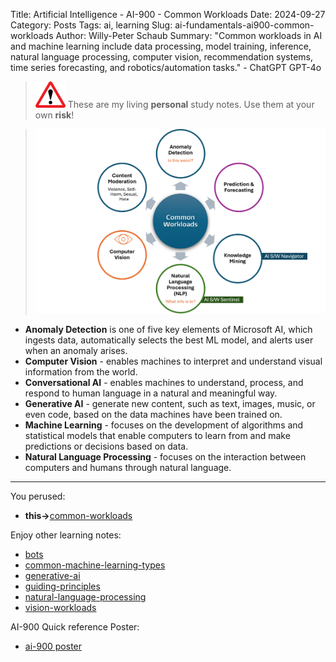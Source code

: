 Title: Artificial Intelligence - AI-900 - Common Workloads
Date: 2024-09-27
Category: Posts 
Tags: ai, learning
Slug: ai-fundamentals-ai900-common-workloads
Author: Willy-Peter Schaub
Summary: "Common workloads in AI and machine learning include data processing, model training, inference, natural language processing, computer vision, recommendation systems, time series forecasting, and robotics/automation tasks." - ChatGPT GPT-4o

>
>![alert](../images/alert-tiny.png)
>These are my living **personal** study notes. Use them at your own **risk**!
>

> ![common-workloads](../images/ai-fundamentals-ai900-common-workloads.png) 

- **Anomaly Detection** is one of five key elements of Microsoft AI, which ingests data, automatically selects the best ML model, and alerts user when an anomaly arises.  
- **Computer Vision** - enables machines to interpret and understand visual information from the world.
- **Conversational AI** - enables machines to understand, process, and respond to human language in a natural and meaningful way. 
- **Generative AI** - generate new content, such as text, images, music, or even code, based on the data machines have been trained on. 
- **Machine Learning** - focuses on the development of algorithms and statistical models that enable computers to learn from and make predictions or decisions based on data.
- **Natural Language Processing** - focuses on the interaction between computers and humans through natural language.

---

You perused:

- **this->**[common-workloads](/ai-fundamentals-ai900-common-workloads.html) 

Enjoy other learning notes:

- [bots](/ai-fundamentals-ai900-bots.html)
- [common-machine-learning-types](/ai-fundamentals-ai900-common-machine-learning-types.html)
- [generative-ai](/ai-fundamentals-ai900-generative-ai.html)
- [guiding-principles](/ai-fundamentals-ai900-ai-guiding-principles.html)
- [natural-language-processing](/ai-fundamentals-ai900-natural-language-processing.html)
- [vision-workloads](/ai-fundamentals-ai900-vision-workloads.html)

AI-900 Quick reference Poster:

- [ai-900 poster](/ai-fundamentals-ai900-poster.html)

